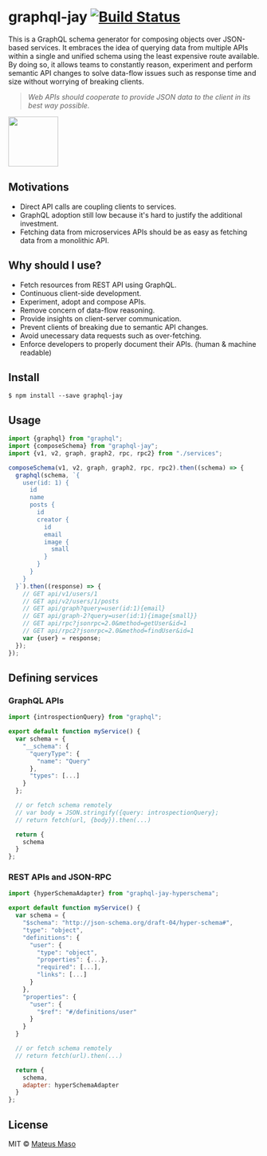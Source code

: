 # graphql-jay [![Build Status](https://travis-ci.org/mateusmaso/graphql-jay.svg?branch=master)](https://travis-ci.org/mateusmaso/graphql-jay)

This is a GraphQL schema generator for composing objects over JSON-based services. It embraces the idea of querying data from multiple APIs within a single and unified schema using the least expensive route available. By doing so, it allows teams to constantly reason, experiment and perform semantic API changes to solve data-flow issues such as response time and size without worrying of breaking clients.

> _Web APIs should cooperate to provide JSON data to the client in its best way possible._

<img src="http://www.hbw.com/sites/default/files/styles/large_a/public/figures/hbw14/jpg/14_31_026_Cyanocorax%20caeruleus_cerulean.jpg" width=100 />

## Motivations

- Direct API calls are coupling clients to services.
- GraphQL adoption still low because it's hard to justify the additional investment.
- Fetching data from microservices APIs should be as easy as fetching data from a monolithic API.

## Why should I use?

- Fetch resources from REST API using GraphQL.
- Continuous client-side development.
- Experiment, adopt and compose APIs.
- Remove concern of data-flow reasoning.
- Provide insights on client-server communication.
- Prevent clients of breaking due to semantic API changes.
- Avoid unecessary data requests such as over-fetching.
- Enforce developers to properly document their APIs. (human & machine readable)

## Install

```
$ npm install --save graphql-jay
```

## Usage

```javascript
import {graphql} from "graphql";
import {composeSchema} from "graphql-jay";
import {v1, v2, graph, graph2, rpc, rpc2} from "./services";

composeSchema(v1, v2, graph, graph2, rpc, rpc2).then((schema) => {
  graphql(schema, `{
    user(id: 1) {
      id
      name
      posts {
        id
        creator {
          id
          email
          image {
            small
          }
        }
      }
    }
  }`).then((response) => {
    // GET api/v1/users/1
    // GET api/v2/users/1/posts
    // GET api/graph?query=user(id:1){email}
    // GET api/graph-2?query=user(id:1){image{small}}
    // GET api/rpc?jsonrpc=2.0&method=getUser&id=1
    // GET api/rpc2?jsonrpc=2.0&method=findUser&id=1
    var {user} = response;
  });
});
```

## Defining services

### GraphQL APIs

```javascript
import {introspectionQuery} from "graphql";

export default function myService() {
  var schema = {
    "__schema": {
      "queryType": {
        "name": "Query"
      },
      "types": [...]
    }
  };

  // or fetch schema remotely
  // var body = JSON.stringify({query: introspectionQuery};
  // return fetch(url, {body}).then(...)

  return {
    schema
  }
};
```

### REST APIs and JSON-RPC

```javascript
import {hyperSchemaAdapter} from "graphql-jay-hyperschema";

export default function myService() {  
  var schema = {
    "$schema": "http://json-schema.org/draft-04/hyper-schema#",
    "type": "object",
    "definitions": {
      "user": {
        "type": "object",
        "properties": {...},
        "required": [...],
        "links": [...]
      }
    },
    "properties": {
      "user": {
        "$ref": "#/definitions/user"
      }
    }
  }

  // or fetch schema remotely
  // return fetch(url).then(...)

  return {
    schema,
    adapter: hyperSchemaAdapter
  }
};
```

## License

MIT © [Mateus Maso](http://www.mateusmaso.com)
